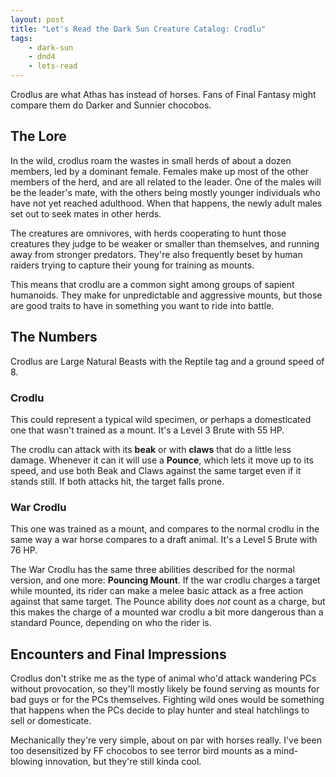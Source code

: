 ```yaml
---
layout: post
title: "Let's Read the Dark Sun Creature Catalog: Crodlu"
tags:
    - dark-sun
    - dnd4
    - lets-read
---
```


Crodlus are what Athas has instead of horses. Fans of Final Fantasy might
compare them do Darker and Sunnier chocobos.

## The Lore

In the wild, crodlus roam the wastes in small herds of about a dozen members,
led by a dominant female. Females make up most of the other members of the herd,
and are all related to the leader. One of the males will be the leader's mate,
with the others being mostly younger individuals who have not yet reached
adulthood. When that happens, the newly adult males set out to seek mates in
other herds.

The creatures are omnivores, with herds cooperating to hunt those creatures they
judge to be weaker or smaller than themselves, and running away from stronger
predators. They're also frequently beset by human raiders trying to capture
their young for training as mounts.

This means that crodlu are a common sight among groups of sapient
humanoids. They make for unpredictable and aggressive mounts, but those are good
traits to have in something you want to ride into battle.

## The Numbers

Crodlus are Large Natural Beasts with the Reptile tag and a ground speed of 8.

### Crodlu

This could represent a typical wild specimen, or perhaps a domesticated one that
wasn't trained as a mount. It's a Level 3 Brute with 55 HP.

The crodlu can attack with its **beak** or with **claws** that do a little less
damage. Whenever it can it will use a **Pounce**, which lets it move up to its
speed, and use both Beak and Claws against the same target even if it stands
still. If both attacks hit, the target falls prone.

### War Crodlu

This one was trained as a mount, and compares to the normal crodlu in the same
way a war horse compares to a draft animal. It's a Level 5 Brute with 76 HP.

The War Crodlu has the same three abilities described for the normal version,
and one more: **Pouncing Mount**. If the war crodlu charges a target while
mounted, its rider can make a melee basic attack as a free action against that
same target. The Pounce ability does _not_ count as a charge, but this makes the
charge of a mounted war crodlu a bit more dangerous than a standard Pounce,
depending on who the rider is.

## Encounters and Final Impressions

Crodlus don't strike me as the type of animal who'd attack wandering PCs without
provocation, so they'll mostly likely be found serving as mounts for bad guys or
for the PCs themselves. Fighting wild ones would be something that happens when
the PCs decide to play hunter and steal hatchlings to sell or domesticate.

Mechanically they're very simple, about on par with horses really. I've been too
desensitized by FF chocobos to see terror bird mounts as a mind-blowing
innovation, but they're still kinda cool.
